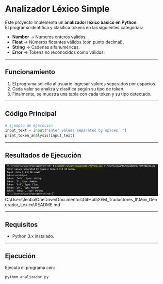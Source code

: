 # Analizador Léxico Simple

Este proyecto implementa un **analizador léxico básico en Python**.  
El programa identifica y clasifica tokens en las siguientes categorías:

- **Number** → Números enteros válidos.  
- **Float** → Números flotantes válidos (con punto decimal).  
- **String** → Cadenas alfanuméricas.  
- **Error** → Tokens no reconocidos como válidos.  

---

## Funcionamiento

1. El programa solicita al usuario ingresar valores separados por espacios.  
2. Cada valor se analiza y clasifica según su tipo de token.  
3. Finalmente, se muestra una tabla con cada token y su tipo detectado.  

---

## Código Principal

```python
# Ejemplo de ejecución
input_text = input("Enter values separated by spaces: ")
print_token_analysis(input_text)
```

---

## Resultados de Ejecución


![Ejecución del programa](Mini_Generador_Lexico\image.png)C:\Users\leoba\OneDrive\Documentos\GitHub\SEM_Traductores_II\Mini_Generador_Lexico\README.md


---

##  Requisitos

- Python 3.x instalado.  

---

## Ejecución

Ejecuta el programa con:

```bash
python analizador.py
```

